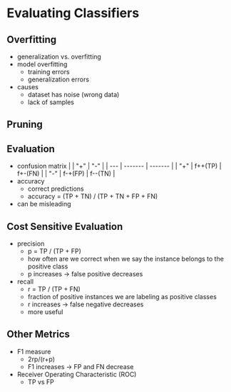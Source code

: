 # Evaluating Classifiers

## Overfitting
- generalization vs. overfitting
- model overfitting
  - training errors
  - generalization errors
- causes
  - dataset has noise (wrong data)
  - lack of samples

## Pruning

## Evaluation
- confusion matrix
|     | "+"     | "-"     |
| --- | ------- | ------- |
| "+" | f++(TP) | f+-(FN) |
| "-" | f-+(FP) | f--(TN) |
- accuracy
  - correct predictions
  - accuracy = (TP + TN) / (TP + TN + FP + FN)
- can be misleading

## Cost Sensitive Evaluation
- precision
  - p = TP / (TP + FP)
  - how often are we correct when we say the instance belongs to the positive class
  - p increases -> false positive decreases
- recall
  - r = TP / (TP + FN)
  - fraction of positive instances we are labeling as positive classes
  - r increases -> false negative decreases
  - more useful

## Other Metrics
- F1 measure
  - 2rp/(r+p)
  - F1 increases -> FP and FN decrease
- Receiver Operating Characteristic (ROC)
  - TP vs FP
